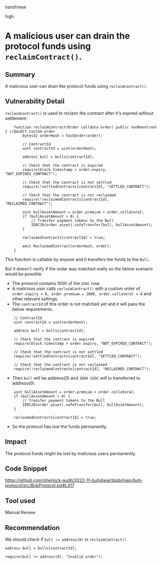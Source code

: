 hansfriese

high

# A malicious user can drain the protocol funds using `reclaimContract()`.

## Summary
A malicious user can drain the protocol funds using `reclaimContract()`.

## Vulnerability Detail
`reclaimContract()` is used to reclaim the contract after it's expired without settlement.

```solidity
    function reclaimContract(Order calldata order) public nonReentrant { //@audit custom order
        bytes32 orderHash = hashOrder(order);

        // ContractId
        uint contractId = uint(orderHash);

        address bull = bulls[contractId];

        // Check that the contract is expired
        require(block.timestamp > order.expiry, "NOT_EXPIRED_CONTRACT");

        // Check that the contract is not settled
        require(!settledContracts[contractId], "SETTLED_CONTRACT");

        // Check that the contract is not reclaimed
        require(!reclaimedContracts[contractId], "RECLAIMED_CONTRACT");

        uint bullAssetAmount = order.premium + order.collateral;
        if (bullAssetAmount > 0) {
            // Transfer payment tokens to the Bull
            IERC20(order.asset).safeTransfer(bull, bullAssetAmount);
        }

        reclaimedContracts[contractId] = true;

        emit ReclaimedContract(orderHash, order);
    }
```

This function is callable by anyone and it transfers the funds to the `Bull`.

But it doesn't verify if the order was matched really so the below scenario would be possible.

- The protocol contains 1000 of the `USDC` now.
- A malicious user calls `reclaimContract()` with a custom order of `order.expiry = 0, order.premium = 1000, order.collateral = 0` and other relevant settings.
- The `contractId` of this order is not matched yet and it will pass the below requirements.

```solidity
    // ContractId
    uint contractId = uint(orderHash);

    address bull = bulls[contractId];

    // Check that the contract is expired
    require(block.timestamp > order.expiry, "NOT_EXPIRED_CONTRACT");

    // Check that the contract is not settled
    require(!settledContracts[contractId], "SETTLED_CONTRACT");

    // Check that the contract is not reclaimed
    require(!reclaimedContracts[contractId], "RECLAIMED_CONTRACT");
```
- Then `bull` will be address(0) and `1000 USDC` will to transferred to address(0).

```solidity
    uint bullAssetAmount = order.premium + order.collateral;
    if (bullAssetAmount > 0) {
        // Transfer payment tokens to the Bull
        IERC20(order.asset).safeTransfer(bull, bullAssetAmount);
    }

    reclaimedContracts[contractId] = true;
```
- So the protocol has lost the funds permanently.

## Impact
The protocol funds might be lost by malicious users permanently.

## Code Snippet
https://github.com/sherlock-audit/2022-11-bullvbear/blob/main/bvb-protocol/src/BvbProtocol.sol#L417

## Tool used
Manual Review

## Recommendation
We should check if `bull != address(0)` in `reclaimContract()`.

```solidity
address bull = bulls[contractId];

require(bull != address(0), "Invalid order");
```
